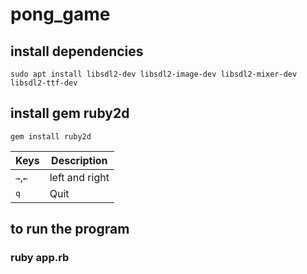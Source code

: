 # pong_game

## install dependencies

```
sudo apt install libsdl2-dev libsdl2-image-dev libsdl2-mixer-dev libsdl2-ttf-dev
```

## install gem ruby2d

```
gem install ruby2d
```

|Keys|Description|
|---|---|
|<Kbd>&#x2192;</Kbd>,<kbd>&#x2190;</kbd>|left and right|
|<kbd>q</kbd>|Quit|


## to run the program 

### ruby app.rb
